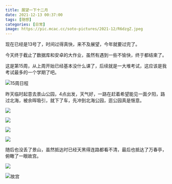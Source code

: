 ```yaml
---
title: 展望一下十二月
date: 2021-12-13 00:37:00
tags: [随想]
categories: [日常]
image: https://pic.mcac.cc/soto-pictures/2021-12/R6dzgZ.jpeg
---
```



现在已经是13号了，时间过得真快，来不及展望，今年就要过完了。

今天终于截止了数据库和安卓的大作业，虽然有遇到一些不愉快，终于都结束了。

这是第15周，从上周开始已经基本没什么课了，后续就是一大堆考试，这应该是我考试最多的一个学期了吧。

![15周日程](https://pic.mcac.cc/soto-pictures/2021-12/nxzW74.png)

昨天临时起意去景山公园，4点出发，天气好，一路在赶着希望能见一面夕阳，路过北海，被余晖吸引，就下了车，先冲到北海公园，逛公园真是惬意。

![](https://pic.mcac.cc/soto-pictures/2021-12/fV4FRj.jpeg)  

![](https://pic.mcac.cc/soto-pictures/2021-12/IJ6INF.jpeg)

![](https://pic.mcac.cc/soto-pictures/2021-12/R6dzgZ.jpeg) 

![](https://pic.mcac.cc/soto-pictures/2021-12/fJBkzV.jpeg)

随后也没丢了景山，虽然抵达时已经天黑得连路都看不清，最后也抵达了万春亭，俯瞰了一眼故宫。

![](https://pic.mcac.cc/soto-pictures/2021-12/foM3v4.jpeg)  

![故宫](https://pic.mcac.cc/soto-pictures/2021-12/3VYkPX.jpeg)